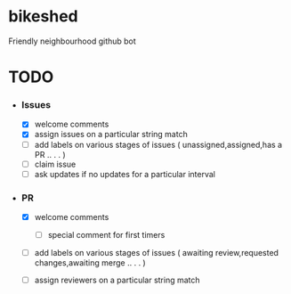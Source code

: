 # bikeshed

Friendly neighbourhood github bot

# TODO

- ### Issues
  - [x] welcome comments
  - [x] assign issues on a particular string match
  - [ ] add labels on various stages of issues ( unassigned,assigned,has a PR .. . . )
  - [ ] claim issue
  - [ ] ask updates if no updates for a particular interval
- ### PR  
  - [x] welcome comments
    - [ ] special comment for first timers
  - [ ] add labels on various stages of issues ( awaiting review,requested changes,awaiting merge .. . . )
  - [ ] assign reviewers on a particular string match 
 
